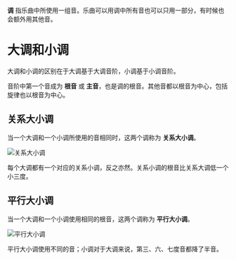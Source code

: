 **调** 指乐曲中所使用一组音。乐曲可以用调中所有音也可以只用一部分，有时候也会额外用其他音。

# 大调和小调

大调和小调的区别在于大调基于大调音阶，小调基于小调音阶。

音阶中第一个音成为 **根音** 或 **主音**，也是调的根音。其他音都以根音为中心，包括旋律也以根音为中心。

## 关系大小调

当一个大调和一个小调所使用的音相同时，这两个调称为 **关系大小调**。

![关系大小调](https://www.pianoabrsm.com/tutorial/music-topic/assets/images/relative-keys.svg)

每个大调都有一个对应的关系小调，反之亦然。关系小调的根音比关系大调低一个小三度。

## 平行大小调

当一个大调和一个小调使用相同的根音，这两个调称为 **平行大小调**。

![平行大小调](https://www.pianoabrsm.com/tutorial/music-topic/assets/images/parallel-keys.svg)

平行大小调使用不同的音；小调对于大调来说，第三、六、七度音都降了半音。
